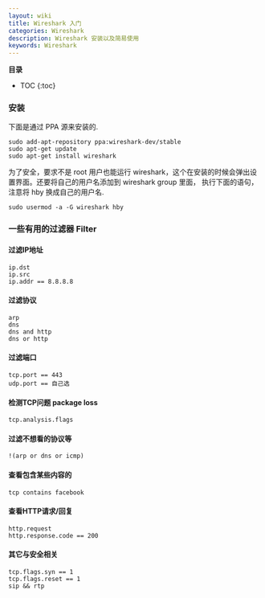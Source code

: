 ```yaml
---
layout: wiki
title: Wireshark 入门
categories: Wireshark
description: Wireshark 安装以及简易使用
keywords: Wireshark
---
```


**目录**

* TOC
{:toc}

### 安装

下面是通过 PPA 源来安装的.

```
sudo add-apt-repository ppa:wireshark-dev/stable
sudo apt-get update
sudo apt-get install wireshark
```

为了安全，要求不是 root 用户也能运行 wireshark，这个在安装的时候会弹出设置界面。还要将自己的用户名添加到 wireshark group 里面， 执行下面的语句，注意将 hby 换成自己的用户名.

```
sudo usermod -a -G wireshark hby
```

### 一些有用的过滤器 Filter

#### 过滤IP地址

```
ip.dst
ip.src
ip.addr == 8.8.8.8
```

#### 过滤协议

```
arp
dns
dns and http
dns or http
```

#### 过滤端口

```
tcp.port == 443
udp.port == 自己选
```

#### 检测TCP问题 package loss

```
tcp.analysis.flags
```

#### 过滤不想看的协议等

```
!(arp or dns or icmp)
```

#### 查看包含某些内容的

```
tcp contains facebook
```

#### 查看HTTP请求/回复

```
http.request
http.response.code == 200
```

#### 其它与安全相关

```
tcp.flags.syn == 1
tcp.flags.reset == 1
sip && rtp
```
